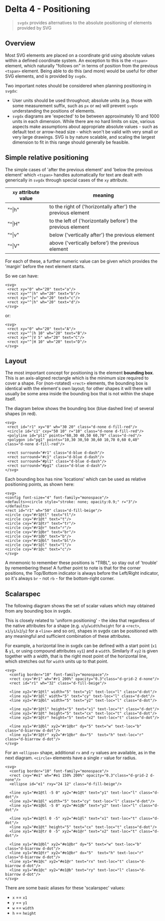 # Delta 4 - Positioning

> `svgdx` provides alternatives to the absolute positioning of elements provided by SVG

## Overview

Most SVG elements are placed on a coordinate grid using absolute values within a defined coordinate system. An exception to this is the `<tspan>` element, which naturally "follows on" in terms of position from the previous `<tspan>` element. Being able to do this (and more) would be useful for other SVG elements, and is provided by `svgdx`.

Two important notes should be considered when planning positioning in `svgdx`:

* User units should be used throughout; absolute units (e.g. those with some measurement suffix, such as `px` or `mm`) will prevent `svgdx` understanding the positions of elements.
* `svgdx` diagrams are 'expected' to be between approximately 10 and 1000 units in each dimension. While there are no hard limits on size, various aspects make assumptions about appropriate absolute values - such as default text or arrow-head size - which won't be valid with very small or very large drawings. SVG is by nature scalable, and scaling the largest dimension to fit in this range should generally be feasible.

## Simple relative positioning

The simple cases of 'after the previous element' and 'below the previous element' which `<tspan>` handles automatically for text are dealt with generically in `svgdx` through special cases of the `xy` attribute.

| `xy` attribute value | meaning |
|---|---|
| "^\|h" | to the right of ('horizontally after') the previous element |
| "^\|H" | to the left of ('horizontally before') the previous element |
| "^\|v" | below ('vertically after') the previous element |
| "^\|V" | above ('vertically before') the previous element |

For each of these, a further numeric value can be given which provides the 'margin' before the next element starts.

So we can have:

```svgdx-xml-inline
<svg>
 <rect xy="0" wh="20" text="a"/>
 <rect xy="^|h" wh="20" text="b"/>
 <rect xy="^|v" wh="20" text="c"/>
 <rect xy="^|h" wh="20" text="d"/>
</svg>
```

or:

```svgdx-xml-inline
<svg>
 <rect xy="0" wh="20" text="A"/>
 <rect xy="^|h 10" wh="20" text="B"/>
 <rect xy="^|V 5" wh="20" text="C"/>
 <rect xy="^|H 10" wh="20" text="D"/>
</svg>
```

## Layout

The most important concept for positioning is the element **bounding box**. This is an axis-aligned rectangle which is the minimum size required to cover a shape. For (non-rotated) `<rect>` elements, the bounding box is identical with the element's own layout; for other shapes it will there will usually be some area inside the bounding box that is not within the shape itself.

The diagram below shows the bounding box (blue dashed line) of several shapes (in red).

```svgdx
<svg>
 <rect id="r1" xy="0" wh="30 20" class="d-none d-fill-red"/>
 <circle id="c1" cxy="50 10" r="10" class="d-none d-fill-red"/>
 <polyline id="pl1" points="60,30 40,50 60,70" class="d-red"/>
 <polygon id="pg1" points="10,30 30,50 30,60 10,70 0,60 0,40" class="d-none d-fill-red"/>

 <rect surround="#r1" class="d-blue d-dash"/>
 <rect surround="#c1" class="d-blue d-dash"/>
 <rect surround="#pl1" class="d-blue d-dash"/>
 <rect surround="#pg1" class="d-blue d-dash"/>
</svg>
```

Each bounding box has nine 'locations' which can be used as relative positioning points, as shown here:

```svgdx
<svg>
<config font-size="4" font-family="monospace"/>
<defaults><circle style="stroke: none; opacity:0.9;" r="3"/></defaults>
<rect id="r1" wh="50" class="d-fill-beige"/>
<circle cxy="#r1@tl" text="tl"/>
<circle cxy="#r1@t" text="t"/>
<circle cxy="#r1@tr" text="tr"/>
<circle cxy="#r1@r" text="r"/>
<circle cxy="#r1@br" text="br"/>
<circle cxy="#r1@b" text="b"/>
<circle cxy="#r1@bl" text="bl"/>
<circle cxy="#r1@l" text="l"/>
<circle cxy="#r1@c" text="c"/>
</svg>
```

A mnemonic to remember these positions is "TRBL", so stay out of 'trouble' by remembering these! A further point to note is that for the corner positions, the Top/Bottom indicator is always before the Left/Right indicator, so it's always `br` - not `rb` - for the bottom-right corner.

## Scalarspec

The following diagram shows the set of scalar values which may obtained from any bounding box in svgdx.

This is closely related to 'uniform positioning' - the idea that regardless of the native attributes for a shape (e.g. `x`/`y`/`width`/`height` for a `<rect>`, `x1`/`y1`/`x2`/`y2` for a `<line>` and so on), shapes in svgdx can be positioned with any meaningful and sufficient combination of these attributes.

For example, a horizontal line in svgdx can be defined with a start point (`x1` & `y1`, or using compound attributes `xy1`) and a `width`. Similarly if `xy2` is given together with a width, that is the right most point of the horizontal line, which stretches out for `width` units up to that point.

```svgdx
<svg>
  <config border="10" font-family="monospace"/>
  <rect cxy="#r1" wh="#r1 200%" opacity="0.3"class="d-grid-2 d-none"/>
  <rect id="r1" wh="32" class="d-fill-beige"/>

  <line xy2="#r1@tl" width="5" text="y1" text-loc="l" class="d-dot"/>
  <line xy2="#r1@l" width="5" text="cy" text-loc="l" class="d-dot"/>
  <line xy2="#r1@bl" width="5" text="y2" text-loc="l" class="d-dot"/>

  <line xy2="#r1@tl" height="5" text="x1" text-loc="t" class="d-dot"/>
  <line xy2="#r1@t" height="5" text="cx" text-loc="t" class="d-dot"/>
  <line xy2="#r1@tr" height="5" text="x2" text-loc="t" class="d-dot"/>

  <line xy1="#r1@bl" xy2="#r1@br" dy="5" text="w" text-loc="b" class="d-biarrow d-dot"/>
  <line xy1="#r1@tr" xy2="#r1@br" dx="5"  text="h" text-loc="r" class="d-biarrow d-dot"/>
</svg>
```

For an `<ellipse>` shape, additional `rx` and `ry` values are available, as in the next diagram.
`<circle>` elements have a single `r` value for radius.

```svgdx
<svg>
  <config border="10" font-family="monospace"/>
  <rect cxy="#e1" wh="#e1 150% 200%" opacity="0.3"class="d-grid-2 d-none"/>
  <ellipse id="e1" rxy="24 12" class="d-fill-beige"/>

  <line xy1="#e1@tl -5 0" xy2="#e1@t" text="y1" text-loc="l" class="d-dot"/>
  <line xy2="#e1@l" width="5" text="cy" text-loc="l" class="d-dot"/>
  <line xy1="#e1@bl -5 0" xy2="#e1@b" text="y2" text-loc="l" class="d-dot"/>

  <line xy1="#e1@tl 0 -5" xy2="#e1@l" text="x1" text-loc="t" class="d-dot"/>
  <line xy2="#e1@t" height="5" text="cx" text-loc="t" class="d-dot"/>
  <line xy1="#e1@tr 0 -5" xy2="#e1@r" text="x2" text-loc="t" class="d-dot"/>

  <line xy1="#e1@bl" xy2="#e1@br" dy="5" text="w" text-loc="b" class="d-biarrow d-dot"/>
  <line xy1="#e1@tr" xy2="#e1@br" dx="5"  text="h" text-loc="r" class="d-biarrow d-dot"/>
  <line xy1="#e1@c" xy2="#e1@r" text="rx" text-loc="t" class="d-biarrow d-dot"/>
  <line xy1="#e1@c" xy2="#e1@b" text="ry" text-loc="l" class="d-biarrow d-dot"/>
</svg>
```

There are some basic aliases for these 'scalarspec' values:

* `x` == `x1`
* `y` == `y1`
* `w` == `width`
* `h` == `height`


